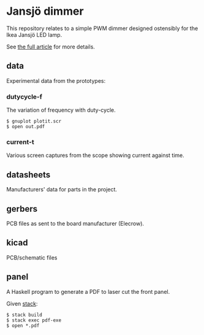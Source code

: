 # Jansjö dimmer

This repository relates to a simple PWM dimmer designed ostensibly for
the Ikea Jansjö LED lamp.

See [the full article](http://mjoldfield.com/atelier/2017/11/jansjo-dimmer.html)
for more details.

## data

Experimental data from the prototypes:

### dutycycle-f

The variation of frequency with duty-cycle.

    $ gnuplot plotit.scr
    $ open out.pdf

### current-t

Various screen captures from the scope showing current against time.

## datasheets

Manufacturers' data for parts in the project.

## gerbers

PCB files as sent to the board manufacturer (Elecrow).

## kicad

PCB/schematic files

## panel

A Haskell program to generate a PDF to laser cut the front panel.

Given [stack](https://docs.haskellstack.org/en/stable/README/):

    $ stack build
    $ stack exec pdf-exe
    $ open *.pdf

